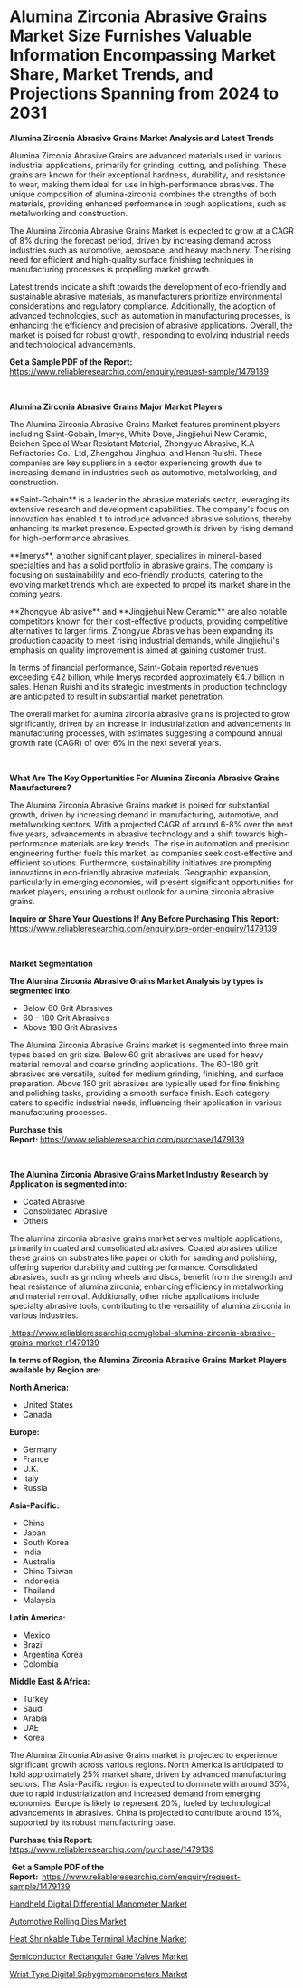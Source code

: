 <p><h1>Alumina Zirconia Abrasive Grains Market Size Furnishes Valuable Information Encompassing Market Share, Market Trends, and Projections Spanning from 2024 to 2031</h1></p><p><strong>Alumina Zirconia Abrasive Grains Market Analysis and Latest Trends</strong></p>
<p><p>Alumina Zirconia Abrasive Grains are advanced materials used in various industrial applications, primarily for grinding, cutting, and polishing. These grains are known for their exceptional hardness, durability, and resistance to wear, making them ideal for use in high-performance abrasives. The unique composition of alumina-zirconia combines the strengths of both materials, providing enhanced performance in tough applications, such as metalworking and construction.</p><p>The Alumina Zirconia Abrasive Grains Market is expected to grow at a CAGR of 8% during the forecast period, driven by increasing demand across industries such as automotive, aerospace, and heavy machinery. The rising need for efficient and high-quality surface finishing techniques in manufacturing processes is propelling market growth. </p><p>Latest trends indicate a shift towards the development of eco-friendly and sustainable abrasive materials, as manufacturers prioritize environmental considerations and regulatory compliance. Additionally, the adoption of advanced technologies, such as automation in manufacturing processes, is enhancing the efficiency and precision of abrasive applications. Overall, the market is poised for robust growth, responding to evolving industrial needs and technological advancements.</p></p>
<p><strong>Get a Sample PDF of the Report:&nbsp;</strong> <a href="https://www.reliableresearchiq.com/enquiry/request-sample/1479139?utm_campaign=1087&utm_medium=2&utm_source=Github&utm_content=ia&utm_term=09122024&utm_id=alumina-zirconia-abrasive-grains">https://www.reliableresearchiq.com/enquiry/request-sample/1479139</a></p>
<p>&nbsp;</p>
<p><strong>Alumina Zirconia Abrasive Grains Major Market Players</strong></p>
<p><p>The Alumina Zirconia Abrasive Grains Market features prominent players including Saint-Gobain, Imerys, White Dove, Jingjiehui New Ceramic, Beichen Special Wear Resistant Material, Zhongyue Abrasive, K.A Refractories Co., Ltd, Zhengzhou Jinghua, and Henan Ruishi. These companies are key suppliers in a sector experiencing growth due to increasing demand in industries such as automotive, metalworking, and construction.</p><p>**Saint-Gobain** is a leader in the abrasive materials sector, leveraging its extensive research and development capabilities. The company's focus on innovation has enabled it to introduce advanced abrasive solutions, thereby enhancing its market presence. Expected growth is driven by rising demand for high-performance abrasives.</p><p>**Imerys**, another significant player, specializes in mineral-based specialties and has a solid portfolio in abrasive grains. The company is focusing on sustainability and eco-friendly products, catering to the evolving market trends which are expected to propel its market share in the coming years.</p><p>**Zhongyue Abrasive** and **Jingjiehui New Ceramic** are also notable competitors known for their cost-effective products, providing competitive alternatives to larger firms. Zhongyue Abrasive has been expanding its production capacity to meet rising industrial demands, while Jingjiehui's emphasis on quality improvement is aimed at gaining customer trust.</p><p>In terms of financial performance, Saint-Gobain reported revenues exceeding €42 billion, while Imerys recorded approximately €4.7 billion in sales. Henan Ruishi and its strategic investments in production technology are anticipated to result in substantial market penetration. </p><p>The overall market for alumina zirconia abrasive grains is projected to grow significantly, driven by an increase in industrialization and advancements in manufacturing processes, with estimates suggesting a compound annual growth rate (CAGR) of over 6% in the next several years.</p></p>
<p>&nbsp;</p>
<p><strong>What Are The Key Opportunities For Alumina Zirconia Abrasive Grains Manufacturers?</strong></p>
<p><p>The Alumina Zirconia Abrasive Grains market is poised for substantial growth, driven by increasing demand in manufacturing, automotive, and metalworking sectors. With a projected CAGR of around 6-8% over the next five years, advancements in abrasive technology and a shift towards high-performance materials are key trends. The rise in automation and precision engineering further fuels this market, as companies seek cost-effective and efficient solutions. Furthermore, sustainability initiatives are prompting innovations in eco-friendly abrasive materials. Geographic expansion, particularly in emerging economies, will present significant opportunities for market players, ensuring a robust outlook for alumina zirconia abrasive grains.</p></p>
<p><strong>Inquire or Share Your Questions If Any Before Purchasing This Report:</strong> <a href="https://www.reliableresearchiq.com/enquiry/pre-order-enquiry/1479139?utm_campaign=1087&utm_medium=2&utm_source=Github&utm_content=ia&utm_term=09122024&utm_id=alumina-zirconia-abrasive-grains">https://www.reliableresearchiq.com/enquiry/pre-order-enquiry/1479139</a></p>
<p>&nbsp;</p>
<p><strong>Market Segmentation</strong></p>
<p><strong>The Alumina Zirconia Abrasive Grains Market Analysis by types is segmented into:</strong></p>
<p><ul><li>Below 60 Grit Abrasives</li><li>60 – 180 Grit Abrasives</li><li>Above 180 Grit Abrasives</li></ul></p>
<p><p>The Alumina Zirconia Abrasive Grains market is segmented into three main types based on grit size. Below 60 grit abrasives are used for heavy material removal and coarse grinding applications. The 60-180 grit abrasives are versatile, suited for medium grinding, finishing, and surface preparation. Above 180 grit abrasives are typically used for fine finishing and polishing tasks, providing a smooth surface finish. Each category caters to specific industrial needs, influencing their application in various manufacturing processes.</p></p>
<p><strong>Purchase this Report:&nbsp;</strong><a href="https://www.reliableresearchiq.com/purchase/1479139?utm_campaign=1087&utm_medium=2&utm_source=Github&utm_content=ia&utm_term=09122024&utm_id=alumina-zirconia-abrasive-grains">https://www.reliableresearchiq.com/purchase/1479139</a></p>
<p>&nbsp;</p>
<p><strong>The Alumina Zirconia Abrasive Grains Market Industry Research by Application is segmented into:</strong></p>
<p><ul><li>Coated Abrasive</li><li>Consolidated Abrasive</li><li>Others</li></ul></p>
<p><p>The alumina zirconia abrasive grains market serves multiple applications, primarily in coated and consolidated abrasives. Coated abrasives utilize these grains on substrates like paper or cloth for sanding and polishing, offering superior durability and cutting performance. Consolidated abrasives, such as grinding wheels and discs, benefit from the strength and heat resistance of alumina zirconia, enhancing efficiency in metalworking and material removal. Additionally, other niche applications include specialty abrasive tools, contributing to the versatility of alumina zirconia in various industries.</p></p>
<p><a href="https://www.reliableresearchiq.com/global-alumina-zirconia-abrasive-grains-market-r1479139?utm_campaign=1087&utm_medium=2&utm_source=Github&utm_content=ia&utm_term=09122024&utm_id=alumina-zirconia-abrasive-grains">&nbsp;https://www.reliableresearchiq.com/global-alumina-zirconia-abrasive-grains-market-r1479139</a></p>
<p><strong>In terms of Region, the Alumina Zirconia Abrasive Grains Market Players available by Region are:</strong></p>
<p>
    <p> <strong> North America: </strong>
        <ul>
            <li>United States</li>
            <li>Canada</li>
        </ul>
        </p> 
    <p> <strong> Europe: </strong>
        <ul>
            <li>Germany</li>
            <li>France</li>
            <li>U.K.</li>
            <li>Italy</li>
            <li>Russia</li>
        </ul>
        </p> 
    <p> <strong> Asia-Pacific: </strong>
        <ul>
            <li>China</li>
            <li>Japan</li>
            <li>South Korea</li>
            <li>India</li>
            <li>Australia</li>
            <li>China Taiwan</li>
            <li>Indonesia</li>
            <li>Thailand</li>
            <li>Malaysia</li>
        </ul>
        </p> 
    <p> <strong> Latin America: </strong>
        <ul>
            <li>Mexico</li>
            <li>Brazil</li>
            <li>Argentina Korea</li>
            <li>Colombia</li>
        </ul>
        </p> 
    <p> <strong> Middle East & Africa: </strong>
        <ul>
            <li>Turkey</li>
            <li>Saudi</li>
            <li>Arabia</li>
            <li>UAE</li>
            <li>Korea</li>
        </ul>
    </p>
    </p>
<p><p>The Alumina Zirconia Abrasive Grains market is projected to experience significant growth across various regions. North America is anticipated to hold approximately 25% market share, driven by advanced manufacturing sectors. The Asia-Pacific region is expected to dominate with around 35%, due to rapid industrialization and increased demand from emerging economies. Europe is likely to represent 20%, fueled by technological advancements in abrasives. China is projected to contribute around 15%, supported by its robust manufacturing base.</p></p>
<p><strong>Purchase this Report: </strong><a href="https://www.reliableresearchiq.com/purchase/1479139?utm_campaign=1087&utm_medium=2&utm_source=Github&utm_content=ia&utm_term=09122024&utm_id=alumina-zirconia-abrasive-grains">https://www.reliableresearchiq.com/purchase/1479139</a></p>
<p>&nbsp;<strong>Get a Sample PDF of the Report:&nbsp;&nbsp;</strong><a href="https://www.reliableresearchiq.com/enquiry/request-sample/1479139?utm_campaign=1087&utm_medium=2&utm_source=Github&utm_content=ia&utm_term=09122024&utm_id=alumina-zirconia-abrasive-grains">https://www.reliableresearchiq.com/enquiry/request-sample/1479139</a></p>
<p><strong></strong></p>
<p><p><a href="https://www.linkedin.com/pulse/market-size-scope-handheld-digital-differential-manometer-forecasted-vq0mf?utm_campaign=1087&utm_medium=2&utm_source=Github&utm_content=ia&utm_term=09122024&utm_id=alumina-zirconia-abrasive-grains">Handheld Digital Differential Manometer Market</a></p><p><a href="https://github.com/ulyssacrayne00231/Market-Research-Report-List-1/blob/main/automotive-rolling-dies-market.md?utm_campaign=1087&utm_medium=2&utm_source=Github&utm_content=ia&utm_term=09122024&utm_id=alumina-zirconia-abrasive-grains">Automotive Rolling Dies Market</a></p><p><a href="https://www.linkedin.com/pulse/heat-shrinkable-tube-terminal-machine-market-research-report-forecast-6as2f?utm_campaign=1087&utm_medium=2&utm_source=Github&utm_content=ia&utm_term=09122024&utm_id=alumina-zirconia-abrasive-grains">Heat Shrinkable Tube Terminal Machine Market</a></p><p><a href="https://www.linkedin.com/pulse/based-recent-analysis-semiconductor-rectangular-gate-valves-liq6f?utm_campaign=1087&utm_medium=2&utm_source=Github&utm_content=ia&utm_term=09122024&utm_id=alumina-zirconia-abrasive-grains">Semiconductor Rectangular Gate Valves Market</a></p><p><a href="https://www.linkedin.com/pulse/the-sympatico-insight-9odme?utm_campaign=1087&utm_medium=2&utm_source=Github&utm_content=ia&utm_term=09122024&utm_id=alumina-zirconia-abrasive-grains">Wrist Type Digital Sphygmomanometers Market</a></p></p>